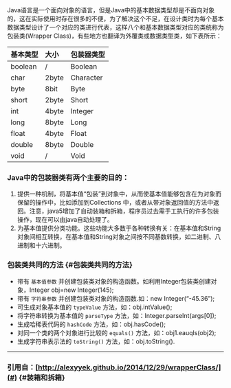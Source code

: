 Java语言是一个面向对象的语言，但是Java中的基本数据类型却是不面向对象的，这在实际使用时存在很多的不便，为了解决这个不足，在设计类时为每个基本数据类型设计了一个对应的类进行代表，这样八个和基本数据类型对应的类统称为包装类\(Wrapper Class\)，有些地方也翻译为外覆类或数据类型类，如下表所示：

| 基本类型 | 大小 | 包装器类型 |
| :--- | :--- | :--- |
| boolean | / | Boolean |
| char | 2byte | Character |
| byte | 8bit | Byte |
| short | 2byte | Short |
| int | 4byte | Integer |
| long | 8byte | Long |
| float | 4byte | Float |
| double | 8byte | Double |
| void | / | Void |

### Java中的包装器类有两个主要的目的：

1. 提供一种机制，将基本值“包装”到对象中，从而使基本值能够包含在为对象而保留的操作中，比如添加到Collections 中，或者从带对象返回值的方法中返回。注意，java5增加了自动装箱和拆箱，程序员过去需手工执行的许多包装操作，现在可以由java自动处理了。
2. 为基本值提供分类功能。这些功能大多数于各种转换有关：在基本值和String对象间相互转换，在基本值和String对象之间按不同基数转换，如二进制、八进制和十六进制。

### 包装类共同的方法 {#包装类共同的方法}

* 带有
  `基本值参数`
  并创建包装类对象的构造函数。如利用Integer包装类创建对象，Integer obj=new Integer\(145\);
* 带有
  `字符串参数`
  并创建包装类对象的构造函数.如：new Integer\(“-45.36”\);
* 可生成对象基本值的
  `typeValue`
  方法，如：obj.intValue\(\);
* 将字符串转换为基本值的
  `parseType`
  方法，如：Integer.parseInt\(args\[0\]\);
* 生成哈稀表代码的
  `hashCode`
  方法，如：obj.hasCode\(\);
* 对同一个类的两个对象进行比较的
  `equals()`
  方法，如：obj1.eauqls\(obj2\);
* 生成字符串表示法的
  `toString()`
  方法，如：obj.toString\(\).

---

### 引用自：[http://alexyyek.github.io/2014/12/29/wrapperClass/](#) {#装箱和拆箱}



